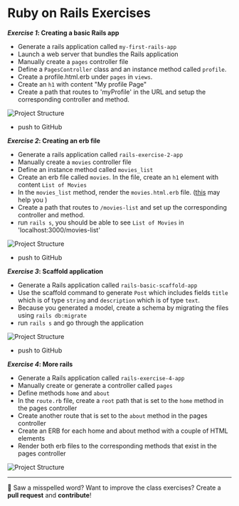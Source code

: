 # Ruby on Rails Exercises

**<em>Exercise 1</em>: Creating a basic Rails app**

- Generate a rails application called `my-first-rails-app`
- Launch a web server that bundles the Rails application
- Manually create a `pages` controller file
- Define a `PagesController` class and an instance method called `profile`.
- Create a profile.html.erb under `pages` in `views`.
- Create an `h1` with content "My profile Page"
- Create a path that routes to 'myProfile' in the URL and setup the corresponding controller and method.

![Project Structure](../../assets/Rails/C7/Exercise-1.png)

- push to GitHub

**<em>Exercise 2</em>: Creating an erb file**
- Generate a rails application called `rails-exercise-2-app`
- Manually create a `movies` controller file
- Define an instance method called `movies_list`
- Create an erb file called `movies`. In the file, create an `h1` element with content `List of Movies`
- In the `movies_list` method, render the `movies.html.erb` file. ([this](https://guides.rubyonrails.org/v4.1/layouts_and_rendering.html) may help you )
- Create a path that routes to `/movies-list` and set up the corresponding controller and method.
- run `rails s`, you should be able to see `List of Movies` in 'localhost:3000/movies-list'

![Project Structure](../../assets/Rails/C7/Exercise-2.png)

- push to GitHub

**<em>Exercise 3</em>: Scaffold application**

- Generate a Rails application called `rails-basic-scaffold-app`
- Use the scaffold command to generate `Post` which includes fields `title` which is of type `string` and `description` which is of type `text`.
- Because you generated a model, create a schema by migrating the files using `rails db:migrate`
- run `rails s` and go through the application

![Project Structure](../../assets/Rails/C7/Exercise-3.png)

- push to GitHub

**<em>Exercise 4</em>: More rails**

- Generate a Rails application called `rails-exercise-4-app`
- Manually create or generate a controller called `pages`
- Define methods `home` and `about`
- In the `route.rb` file, create a `root` path that is set to the `home` method in the pages controller
- Create another route that is set to the `about` method in the pages controller
- Create an ERB for each home and about method with a couple of HTML elements
- Render both erb files to the corresponding methods that exist in the pages controller

![Project Structure](../../assets/Rails/C7/Exercise-4.png)

---
:wave: Saw a misspelled word? Want to improve the class exercises? Create a **pull request** and **contribute**!
